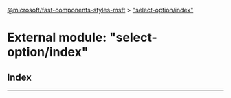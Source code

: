 [@microsoft/fast-components-styles-msft](../README.md) > ["select-option/index"](../modules/_select_option_index_.md)

# External module: "select-option/index"

## Index

---

